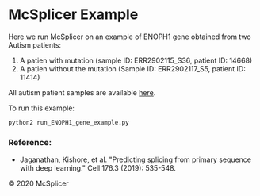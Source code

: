 McSplicer Example
=================


Here we run McSplicer on an example of ENOPH1 gene obtained from two Autism patients:

1. A patien with mutation (sample ID: ERR2902115_S36, patient ID: 14668)
2. A patien without the mutation (Sample ID: ERR2902117_S5, patient ID: 11414)


All autism patient samples are available [here](https://www.ebi.ac.uk/arrayexpress/experiments/E-MTAB-7351/samples/?s_page=1&s_pagesize=25).


To run this example:

``` 
python2 run_ENOPH1_gene_example.py
```

### Reference: ###

* Jaganathan, Kishore, et al. "Predicting splicing from primary sequence with deep learning." Cell 176.3 (2019): 535-548.


&copy; 2020 McSplicer





